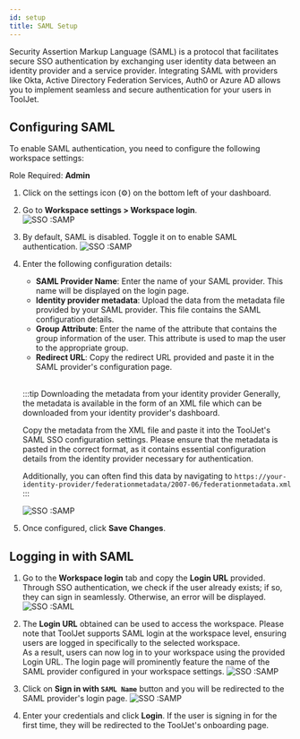 ```yaml
---
id: setup
title: SAML Setup
---
```


Security Assertion Markup Language (SAML) is a protocol that facilitates secure SSO authentication by exchanging user identity data between an identity provider and a service provider. Integrating SAML with providers like Okta, Active Directory Federation Services, Auth0 or Azure AD allows you to implement seamless and secure authentication for your users in ToolJet.

## Configuring SAML

To enable SAML authentication, you need to configure the following workspace settings:

Role Required: **Admin** <br/>

1. Click on the settings icon (⚙️) on the bottom left of your dashboard.

2. Go to **Workspace settings > Workspace login**. <br/> 
    <img className="screenshot-full" src="/img/sso/saml/workspaceset-v2.png" alt="SSO :SAMP" />

2. By default, SAML is disabled. Toggle it on to enable SAML authentication.
    <img className="screenshot-full" src="/img/sso/saml/enable-v2.png" alt="SSO :SAMP" />

3. Enter the following configuration details:
    - **SAML Provider Name**: Enter the name of your SAML provider. This name will be displayed on the login page.
    - **Identity provider metadata**: Upload the data from the metadata file provided by your SAML provider. This file contains the SAML configuration details.
    - **Group Attribute**: Enter the name of the attribute that contains the group information of the user. This attribute is used to map the user to the appropriate group.
    - **Redirect URL**: Copy the redirect URL provided and paste it in the SAML provider's configuration page.

    <br/>

    :::tip Downloading the metadata from your identity provider
     Generally, the metadata is available in the form of an XML file which can be downloaded from your identity provider's dashboard.

     Copy the metadata from the XML file and paste it into the ToolJet's SAML SSO configuration settings. Please ensure that the metadata is pasted in the correct format, as it contains essential configuration details from the identity provider necessary for authentication.

     Additionally, you can often find this data by navigating to `https://your-identity-provider/federationmetadata/2007-06/federationmetadata.xml`
    :::

    <img className="screenshot-full" src="/img/sso/saml/config-new-v3.png" alt="SSO :SAMP" />

4. Once configured, click **Save Changes**.

## Logging in with SAML

1. Go to the **Workspace login** tab and copy the **Login URL** provided. Through SSO authentication, we check if the user already exists; if so, they can sign in seamlessly. Otherwise, an error will be displayed. 
    <img className="screenshot-full" src="/img/sso/saml/url-v3.png" alt="SSO :SAML"/>

2. The **Login URL** obtained can be used to access the workspace. Please note that ToolJet supports SAML login at the workspace level, ensuring users are logged in specifically to the selected workspace. <br/>
    As a result, users can now log in to your workspace using the provided Login URL. The login page will prominently feature the name of the SAML provider configured in your workspace settings.
    <img className="screenshot-full" src="/img/sso/saml/login.png" alt="SSO :SAMP" />

3. Click on **Sign in with `SAML Name`** button and you will be redirected to the SAML provider's login page.
    <img className="screenshot-full" src="/img/sso/saml/auth.png" alt="SSO :SAMP" />

4. Enter your credentials and click **Login**. If the user is signing in for the first time, they will be redirected to the ToolJet's onboarding page.
